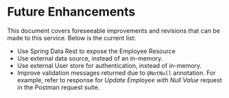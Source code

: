 # Future Enhancements

This document covers foreseeable improvements and revisions that can be made to this service.
Below is the current list:

* Use Spring Data Rest to expose the Employee Resource
* Use external data source, instead of an in-memory.
* Use external User store for authentication, instead of in-memory.
* Improve validation messages returned due to ```@NotNull``` annotation. For example, refer to response for _Update Employee with Null Value_ 
request in the Postman request suite.
